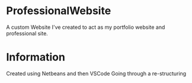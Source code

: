 # ProfessionalWebsite
A custom Website I've created to act as my portfolio website and professional site.



# Information
Created using Netbeans and then VSCode
Going through a re-structuring 
